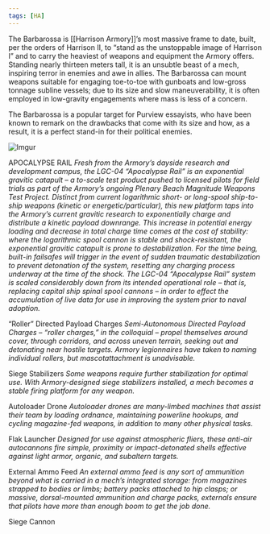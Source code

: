 ```yaml
---
tags: [HA]
---
```


The Barbarossa is [[Harrison Armory]]’s most massive frame to date, built, per the orders of Harrison II, to “stand as the unstoppable image of Harrison I” and to carry the heaviest of weapons and equipment the Armory offers. Standing nearly thirteen meters tall, it is an unsubtle beast of a mech, inspiring terror in enemies and awe in allies. The Barbarossa can mount weapons suitable for engaging toe-to-toe with gunboats and low-gross tonnage subline vessels; due to its size and slow maneuverability, it is often employed in low-gravity engagements where mass is less of a concern.

The Barbarossa is a popular target for Purview essayists, who have been known to remark on the drawbacks that come with its size and how, as a result, it is a perfect stand-in for their political enemies.

![Imgur](https://i.imgur.com/GS7eXd8.png)


APOCALYPSE RAIL
	*Fresh from the Armory’s dayside research and development campus, the LGC-04 “Apocalypse Rail” is an exponential gravitic catapult – a to-scale test product pushed to licensed pilots for field trials as part of the Armory’s ongoing Plenary Beach Magnitude Weapons Test Project.
	Distinct from current logarithmic short- or long-spool ship-to-ship weapons (kinetic or energetic/particular), this new platform taps into the Armory’s current gravitic research to exponentially charge and distribute a kinetic payload downrange. This increase in potential energy loading and decrease in total charge time comes at the cost of stability: where the logarithmic spool cannon is stable and shock-resistant, the exponential gravitic catapult is prone to destabilization. For the time being, built-in failsafes will trigger in the event of sudden traumatic destabilization to prevent detonation of the system, resetting any charging process underway at the time of the shock.
	The LGC-04 “Apocalypse Rail” system is scaled considerably down from its intended operational role – that is, replacing capital ship spinal spool cannons – in order to effect the accumulation of live data for use in improving the system prior to naval adoption.*

“Roller” Directed Payload Charges
	*Semi-Autonomous Directed Payload Charges – “roller charges,” in the colloquial – propel themselves around cover, through corridors, and across uneven terrain, seeking out and detonating near hostile targets. Armory legionnaires have taken to naming individual rollers, but mascotattachment is unadvisable.*

Siege Stabilizers
	*Some weapons require further stabilization for optimal use. With Armory-designed siege stabilizers installed, a mech becomes a stable firing platform for any weapon.*

Autoloader Drone
	*Autoloader drones are many-limbed machines that assist their team by loading ordnance, maintaining powerline hookups, and cycling magazine-fed weapons, in addition to many other physical tasks.*

Flak Launcher
	*Designed for use against atmospheric fliers, these anti-air autocannons fire simple, proximity or impact-detonated shells effective against light armor, organic, and subaltern targets.*

External Ammo Feed
	*An external ammo feed is any sort of ammunition beyond what is carried in a mech’s integrated storage: from magazines strapped to bodies or limbs; battery packs attached to hip clasps; or massive, dorsal-mounted ammunition and charge packs, externals ensure that pilots have more than enough boom to get the job done.*

Siege Cannon